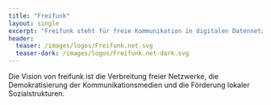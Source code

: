 ```yaml
---
title: "Freifunk"
layout: single
excerpt: "Freifunk steht für freie Kommunikation in digitalen Datennetzen."
header:
  teaser: /images/logos/Freifunk.net.svg
  teaser-dark: /images/logos/Freifunk.net-dark.svg
---
```


Die Vision von freifunk ist die Verbreitung freier Netzwerke, die Demokratisierung der Kommunikationsmedien und die Förderung lokaler Sozialstrukturen.
